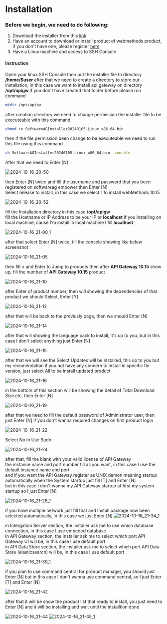 # Installation 

### Before we begin, we need to do following:
1. Download the installer from this [link](https://github.com/ikromnurrohim/webmethods-api-gateway-guide/blob/master/installer/SoftwareAGInstaller20240105-Linux_x86_64.bin)
2. Have an account to download or install product of webmethods product, if you don't have one, please register [here](https://empower.softwareag.com/register/)
3. Have a Linux machine and access to SSH Console

#### Instruction
Open your linux SSH Console then put the installer file to directory **/home/$user** after that we need to create a directory to store our installation, in this case we want to install api gateway on directory **/opt/apigw** if you don't have created that folder before please run command 
```bash 
mkdir /opt/apigw 
```
after creation directory we need to change permission the installer file to be executeable with this command 
```bash
chmod +x SoftwareAGInstaller20240105-Linux_x86_64.bin
```
then if the file permission been change to be executeable we need to run this file using this command
```bash
sh SoftwareAGInstaller20240105-Linux_x86_64.bin -console
```


After that we need to Enter [N]

![2024-10-16_20-50](https://github.com/user-attachments/assets/4c903602-4ecf-49f7-bab4-58d4498269ab)

then Enter [N] twice and fill the username and password that you been registered on softwareag empower then Enter [N] \
Select release to install, in this case we select 1 to install webMethods 10.15

![2024-10-16_20-52](https://github.com/user-attachments/assets/0d06e287-13b5-4853-a9f0-9e4f032ddd89)

fill the Installation directory in this case **/opt/apigw** \
fill the Hostname or IP Address to be your IP or **localhost** if you installing on local machine, cause I'm install in local machine I fill **localhost** 

![2024-10-16_21-00_1](https://github.com/user-attachments/assets/22d031e3-8fb8-41bb-84c5-de141f914448)

after that select Enter [N] twice, till the console showing like below screenshot 

![2024-10-16_21-05](https://github.com/user-attachments/assets/0a9b1b86-fbae-4f27-a44f-b7e23eaeda82)

then fill **+** and Enter to Jump to products then after **API Gateway 10.15** show up, fill the number of **API Gateway 10.15** product

![2024-10-16_21-10](https://github.com/user-attachments/assets/7873f76d-5460-476f-9950-f25b426a503e)

after Enter of product number, then will showing the dependencies of that product we should Select, Enter [Y]

![2024-10-16_21-12](https://github.com/user-attachments/assets/713473e2-1456-44fb-b13a-d873594a1265)

after that will be back to the previusly page, then we should Enter [N]

![2024-10-16_21-14](https://github.com/user-attachments/assets/d4c6ad3e-f85e-4186-9ff4-d01358836a92)

after that will showing the language pack to install, it's up to you, but in this case I don't select anything just Enter [N]

![2024-10-16_21-15](https://github.com/user-attachments/assets/654fd0e4-4a02-428e-bff1-f0cf0c2da9cd)

after that we will see the Select Updates will be installed, this up to you but my recomendation if you not have any concern to install in specific fix version, just select All to be install updated product

![2024-10-16_21-16](https://github.com/user-attachments/assets/8be123dc-4009-4acc-b8f1-a8d589202fd2)

in the bottom of this section will be showing the detail of Total Download Size etc, then Enter [N]

![2024-10-16_21-19](https://github.com/user-attachments/assets/0ab9b1e1-31fe-4df6-947e-989b4bfa2b88)

after that we need to fill the default password of Administrator user, then just Enter [N] if you don't wanna required changes on first product login

![2024-10-16_21-22](https://github.com/user-attachments/assets/b191d00e-438d-4c98-895e-d5d1ee884278)

Select No in Use Sudo

![2024-10-16_21-24](https://github.com/user-attachments/assets/fb959ac9-10ef-4313-a5d5-b9bf43d31ef5)

after that, fill the blank with your valid license of API Gateway\
the instance name and port number fill as you want, in this case I use the default instance name and port\
and if you want the API Gateway register as UNIX demon meaning startup automatically when the System startup just fill [T] and Enter [N] \
but in this case I don't wanna my API Gateway startup at first my system startup so I just Enter [N]

![2024-10-16_21-28_1](https://github.com/user-attachments/assets/cdab6418-7ca1-4b56-a41e-86292204e726)

if you have multiple network just fill that and Install package now been selected automatically, in this case we just Enter [N]
![2024-10-16_21-34_1](https://github.com/user-attachments/assets/2fcac5ac-6a4e-49b9-9a70-1288c35eb6f2)

in Intergation Server section, the installer ask me to use which database connection, in this case I use embeded database \
in API Gateway section, the installer ask me to select which port API Gateway UI will be, in this case I use default port \
in API Data Store section, the installer ask me to select which port API Data Store (elasticsearch) will be, in this case I use default port 

![2024-10-16_21-39_1](https://github.com/user-attachments/assets/bc7822c7-8854-46e5-a941-4f145ed2eeb6)

if you plan to use command central for product manager, you should just Enter [N] but in this case I don't wanna use command central, so I just Enter [T] and Enter [N]

![2024-10-16_21-42](https://github.com/user-attachments/assets/8889c95b-eae0-4c71-88ff-c5a1d98595c1)

after that it will be show the product list that ready to install, you just need to Enter [N] and it will be installing and wait until the installtion done

![2024-10-16_21-44](https://github.com/user-attachments/assets/f7f89d54-ee14-43cf-9365-1139b528a617)
![2024-10-16_21-45_1](https://github.com/user-attachments/assets/e290f682-6537-4679-93ea-1c31760d54b9)
